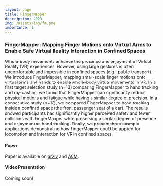 ```yaml
---
layout: page
title: FingerMapper
description: 2023
img: /assets/img/fm.png
importance: 1
---
```


<!-- FingerMapper has been conditionally accepted at CHI 2023! 🎉👉👈 -->

### FingerMapper: Mapping Finger Motions onto Virtual Arms to Enable Safe Virtual Reality Interaction in Confined Spaces 

<!-- <iframe width="560" height="315" src="https://www.youtube.com/embed/uJRCchb_kAI" title="YouTube video player" frameborder="0" allow="accelerometer; autoplay; clipboard-write; encrypted-media; gyroscope; picture-in-picture" allowfullscreen></iframe> -->

Whole-body movements enhance the presence and enjoyment of Virtual Reality (VR) experiences. However, using large gestures is often uncomfortable and impossible in confined spaces (e.g., public transport). We introduce FingerMapper, mapping small-scale finger motions onto virtual arms and hands to enable whole-body virtual movements in VR. In a first target selection study (n=13) comparing FingerMapper to hand tracking and ray-casting, we found that FingerMapper can significantly reduce physical motions and fatigue while having a similar degree of precision. In a consecutive study (n=13), we compared FingerMapper to hand tracking inside a confined space (the front passenger seat of a car). The results showed participants had significantly higher perceived safety and fewer collisions with FingerMapper while preserving a similar degree of presence and enjoyment as hand tracking. Finally, we present three example applications demonstrating how FingerMapper could be applied for locomotion and interaction for VR in confined spaces.

#### Paper

Paper is available on [arXiv](https://arxiv.org/abs/2302.11865) and [ACM](https://doi.org/10.1145/3544548.3580736).

#### Video Presentation

Coming soon!
<!-- <iframe width="560" height="315" src="https://www.youtube.com/embed/46qd0RQOQkc" title="YouTube video player" frameborder="0" allow="accelerometer; autoplay; clipboard-write; encrypted-media; gyroscope; picture-in-picture" allowfullscreen></iframe> -->
